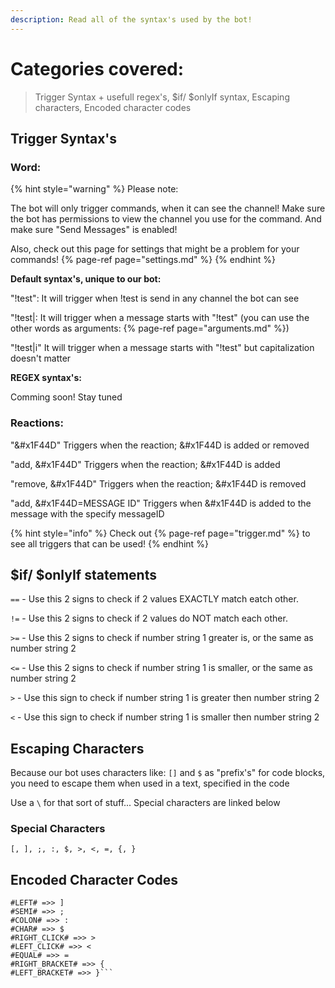 ```yaml
---
description: Read all of the syntax's used by the bot!
---
```


# Categories covered:

> Trigger Syntax + usefull regex's, $if/ $onlyIf syntax, Escaping characters, Encoded character codes

## Trigger Syntax's

### Word:

{% hint style="warning" %}
Please note:

The bot will only trigger commands, when it can see the channel! Make sure the bot has permissions to view the channel you use for the command. And make sure "Send Messages" is enabled!

Also, check out this page for settings that might be a problem for your commands! {% page-ref page="settings.md" %}
{% endhint %}

**Default syntax's, unique to our bot:**

"!test": It will trigger when !test is send in any channel the bot can see

"!test|: It will trigger when a message starts with "!test" \(you can use the other words as arguments: {% page-ref page="arguments.md" %}\)

"!test|i" It will trigger when a message starts with "!test" but capitalization doesn't matter


**REGEX syntax's:**

Comming soon! Stay tuned



### Reactions:

"&#x1F44D" Triggers when the reaction; &#x1F44D is added or removed

"add, &#x1F44D" Triggers when the reaction; &#x1F44D is added

"remove, &#x1F44D" Triggers when the reaction; &#x1F44D is removed

"add, &#x1F44D=MESSAGE ID" Triggers when &#x1F44D is added to the message with the specify messageID


{% hint style="info" %}
Check out {% page-ref page="trigger.md" %} to see all triggers that can be used!
{% endhint %}

## $if/ $onlyIf statements

`==` - Use this 2 signs to check if 2 values EXACTLY match eatch other.

`!=` - Use this 2 signs to check if 2 values do NOT match each other. 

`>=` - Use this 2 signs to check if number string 1 greater is, or the same as number string 2

`<=` - Use this 2 signs to check if number string 1 is smaller, or the same as number string 2

`>` - Use this sign to check if number string 1 is greater then number string 2

`<` - Use this sign to check if number string 1 is smaller then number string 2

## Escaping Characters

Because our bot uses characters like: `[]` and `$` as "prefix's" for code blocks, you need to escape them when used in a text, specified in the code

Use a `\` for that sort of stuff... Special characters are linked below

### Special Characters

```[, ], ;, :, $, >, <, =, {, }```

## Encoded Character Codes

```#RIGHT# =>> [
#LEFT# =>> ]
#SEMI# =>> ;
#COLON# =>> :
#CHAR# =>> $
#RIGHT_CLICK# =>> >
#LEFT_CLICK# =>> <
#EQUAL# =>> =
#RIGHT_BRACKET# =>> {
#LEFT_BRACKET# =>> }```
